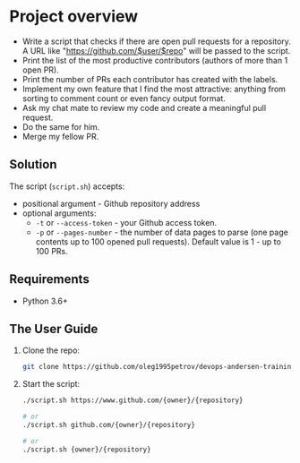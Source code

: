 # Project overview

* Write a script that checks if there are open pull requests for a repository.
  A URL like "https://github.com/$user/$repo" will be passed to the script.
* Print the list of the most productive contributors (authors of more than 1 open PR).
* Print the number of PRs each contributor has created with the labels.
* Implement my own feature that I find the most attractive: anything from sorting
  to comment count or even fancy output format.
* Ask my chat mate to review my code and create a meaningful pull request.
* Do the same for him.
* Merge my fellow PR.

## Solution

The script (`script.sh`) accepts:  
  * positional argument - Github repository address 
  * optional arguments:
    * `-t` or `--access-token` - your Github access token. 
    * `-p` or `--pages-number` - the number of data pages to parse 
      (one page contents up to 100 opened pull requests).
      Default value is 1 - up to 100 PRs.

## Requirements 

  * Python 3.6+

## The User Guide

1. Clone the repo:

    ```bash
    git clone https://github.com/oleg1995petrov/devops-andersen-training.git && cd 'devops-andersen-training/HW 5'
    ```

2. Start the script:
    
    ```bash
    ./script.sh https://www.github.com/{owner}/{repository}

    # or 
    ./script.sh github.com/{owner}/{repository}

    # or 
    ./script.sh {owner}/{repository}

    ```
